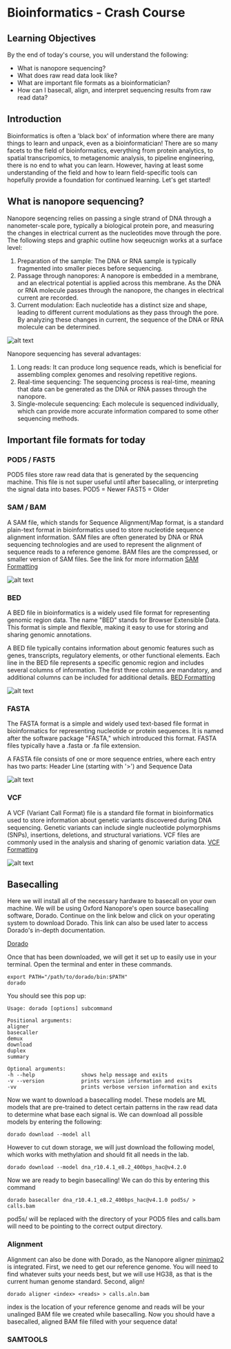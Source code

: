 # Bioinformatics - Crash Course
## Learning Objectives
By the end of today's course, you will understand the following:
 - What is nanopore sequencing?
 - What does raw read data look like?
 - What are important file formats as a bioinformatician?
 - How can I basecall, align, and interpret sequencing results from raw read data?

## Introduction
Bioinformatics is often a 'black box' of information where there are many things to learn and unpack, even as a bioinformatician! There are so many facets to the field of bioinformatics, everything from protein analytics, to spatial transcripomics, to metagenomic analysis, to pipeline engineering, there is no end to what you can learn. However, having at least some understanding of the field and how to learn field-specific tools can hopefully provide a foundation for continued learning. Let's get started!

## What is nanopore sequencing?
Nanopore seqencing relies on passing a single strand of DNA through a nanometer-scale pore, typically a biological protein pore, and measuring the changes in electrical current as the nucleotides move through the pore. The following steps and graphic outline how seqeucnign works at a surface level:
1. Preparation of the sample: The DNA or RNA sample is typically fragmented into smaller pieces before sequencing.
2. Passage through nanopores: A nanopore is embedded in a membrane, and an electrical potential is applied across this membrane. As the DNA or RNA molecule passes through the nanopore, the changes in electrical current are recorded.
3. Current modulation: Each nucleotide has a distinct size and shape, leading to different current modulations as they pass through the pore. By analyzing these changes in current, the sequence of the DNA or RNA molecule can be determined.

![alt text](https://github.com/ethan-mcq/Bioinformatics-Crash/blob/main/images/41587_2021_1108_Fig1_HTML.png?raw=true)

Nanopore sequencing has several advantages:
1. Long reads: It can produce long sequence reads, which is beneficial for assembling complex genomes and resolving repetitive regions.
2. Real-time sequencing: The sequencing process is real-time, meaning that data can be generated as the DNA or RNA passes through the nanopore.
3. Single-molecule sequencing: Each molecule is sequenced individually, which can provide more accurate information compared to some other sequencing methods.

## Important file formats for today
### POD5 / FAST5
POD5 files store raw read data that is generated by the sequencing machine. This file is not super useful until after basecalling, or interpreting the signal data into bases. 
POD5 = Newer
FAST5 = Older
### SAM / BAM
A SAM file, which stands for Sequence Alignment/Map format, is a standard plain-text format in bioinformatics used to store nucleotide sequence alignment information. SAM files are often generated by DNA or RNA sequencing technologies and are used to represent the alignment of sequence reads to a reference genome. BAM files are the compressed, or smaller version of SAM files. See the link for more information
[SAM Formatting](https://samtools.github.io/hts-specs/SAMv1.pdf)

![alt text](https://github.com/ethan-mcq/Bioinformatics-Crash/blob/main/images/sam.png?raw=true)

### BED 
A BED file in bioinformatics is a widely used file format for representing genomic region data. The name "BED" stands for Browser Extensible Data. This format is simple and flexible, making it easy to use for storing and sharing genomic annotations.

A BED file typically contains information about genomic features such as genes, transcripts, regulatory elements, or other functional elements. Each line in the BED file represents a specific genomic region and includes several columns of information. The first three columns are mandatory, and additional columns can be included for additional details.
[BED Formatting](https://useast.ensembl.org/info/website/upload/bed.html)

![alt text](https://github.com/ethan-mcq/Bioinformatics-Crash/blob/main/images/BED.png?raw=true)

### FASTA
The FASTA format is a simple and widely used text-based file format in bioinformatics for representing nucleotide or protein sequences. It is named after the software package "FASTA," which introduced this format. FASTA files typically have a .fasta or .fa file extension.

A FASTA file consists of one or more sequence entries, where each entry has two parts: Header Line (starting with '>') and Sequence Data

![alt text](https://github.com/ethan-mcq/Bioinformatics-Crash/blob/main/images/fasta.png?raw=true)

### VCF
A VCF (Variant Call Format) file is a standard file format in bioinformatics used to store information about genetic variants discovered during DNA sequencing. Genetic variants can include single nucleotide polymorphisms (SNPs), insertions, deletions, and structural variations. VCF files are commonly used in the analysis and sharing of genomic variation data.
[VCF Formatting](https://samtools.github.io/hts-specs/VCFv4.2.pdf)

![alt text](https://github.com/ethan-mcq/Bioinformatics-Crash/blob/main/images/VCF.png?raw=true)

## Basecalling
Here we will install all of the necessary hardware to basecall on your own machine. We will be using Oxford Nanopore's open source basecalling software, Dorado. Continue on the link below and click on your operating system to download Dorado. This link can also be used later to access Dorado's in-depth documentation. 

[Dorado]([https://github.com/nanoporetech/dorado/tree/master](https://github.com/nanoporetech/dorado/tree/master#installation)https://github.com/nanoporetech/dorado/tree/master#installation)

Once that has been downloaded, we will get it set up to easily use in your terminal. Open the terminal and enter in these commands.
```
export PATH="/path/to/dorado/bin:$PATH"
dorado
```
You should see this pop up: 
```
Usage: dorado [options] subcommand

Positional arguments:
aligner
basecaller
demux
download
duplex
summary

Optional arguments:
-h --help               shows help message and exits
-v --version            prints version information and exits
-vv                     prints verbose version information and exits
```
Now we want to download a basecalling model. These models are ML models that are pre-trained to detect certain patterns in the raw read data to determine what base each signal is. We can download all possible models by entering the following: 
```
dorado download --model all
```
However to cut down storage, we will just download the following model, which works with methylation and should fit all needs in the lab. 
```
dorado download --model dna_r10.4.1_e8.2_400bps_hac@v4.2.0
```
Now we are ready to begin basecalling! We can do this by entering this command
```
dorado basecaller dna_r10.4.1_e8.2_400bps_hac@v4.1.0 pod5s/ > calls.bam
```
pod5s/ will be replaced with the directory of your POD5 files and calls.bam will need to be pointing to the correct output directory. 

### Alignment
Alignment can also be done with Dorado, as the Nanopore aligner [minimap2](https://github.com/lh3/minimap2) is integrated. 
First, we need to get our reference genome. You will need to find whatever suits your needs best, but we will use HG38, as that is the current human genome standard.
Second, align!
```
dorado aligner <index> <reads> > calls.aln.bam
```
index is the location of your reference genome and reads will be your unalinged BAM file we created while basecalling. Now you should have a basecalled, aligned BAM file filled with your sequence data!

### SAMTOOLS

